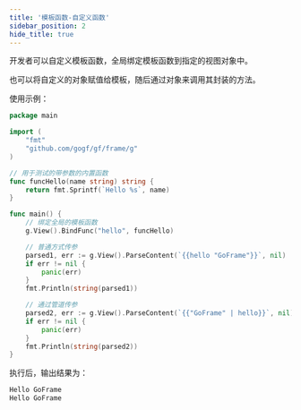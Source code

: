 ```yaml
---
title: '模板函数-自定义函数'
sidebar_position: 2
hide_title: true
---
```


开发者可以自定义模板函数，全局绑定模板函数到指定的视图对象中。

也可以将自定义的对象赋值给模板，随后通过对象来调用其封装的方法。

使用示例：

```go
package main

import (
    "fmt"
    "github.com/gogf/gf/frame/g"
)

// 用于测试的带参数的内置函数
func funcHello(name string) string {
    return fmt.Sprintf(`Hello %s`, name)
}

func main() {
    // 绑定全局的模板函数
    g.View().BindFunc("hello", funcHello)

    // 普通方式传参
    parsed1, err := g.View().ParseContent(`{{hello "GoFrame"}}`, nil)
    if err != nil {
        panic(err)
    }
    fmt.Println(string(parsed1))

    // 通过管道传参
    parsed2, err := g.View().ParseContent(`{{"GoFrame" | hello}}`, nil)
    if err != nil {
        panic(err)
    }
    fmt.Println(string(parsed2))
}

```

执行后，输出结果为：

```html
Hello GoFrame
Hello GoFrame

```